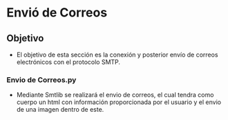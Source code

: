 
# Envió de Correos
## Objetivo
- El objetivo de esta sección es la conexión y posterior envío de correos electrónicos con el protocolo SMTP.
### Envio de Correos.py
- Mediante Smtlib se realizará el envio de correos, el cual tendra como cuerpo un html con información proporcionada por el usuario y el envio de una imagen dentro de este. 
